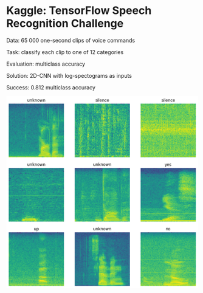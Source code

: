 # Kaggle: TensorFlow Speech Recognition Challenge

Data: 65 000 one-second clips of voice commands

Task: classify each clip to one of 12 categories

Evaluation: multiclass accuracy

Solution: 2D-CNN with log-spectograms as inputs

Success: 0.812 multiclass accuracy

![](spectrograms.png)
